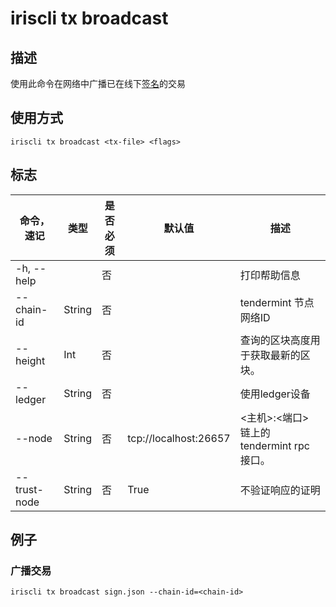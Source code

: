 # iriscli tx broadcast

## 描述

使用此命令在网络中广播已在线下[签名](./sign.md)的交易

## 使用方式

```
iriscli tx broadcast <tx-file> <flags> 
```

## 标志

| 命令，速记   | 类型   | 是否必须 | 默认值                | 描述                                      |
| ------------ | ------ | -------- | --------------------- | ----------------------------------------- |
| -h, --help   |        | 否       |                       | 打印帮助信息                              |
| --chain-id   | String | 否       |                       | tendermint 节点网络ID                     |
| --height     | Int    | 否       |                       | 查询的区块高度用于获取最新的区块。        |
| --ledger     | String | 否       |                       | 使用ledger设备                 |
| --node       | String | 否       | tcp://localhost:26657 | <主机>:<端口> 链上的tendermint rpc 接口。 |
| --trust-node | String | 否       | True                  | 不验证响应的证明                          |

## 例子

### 广播交易

```
iriscli tx broadcast sign.json --chain-id=<chain-id>
```
